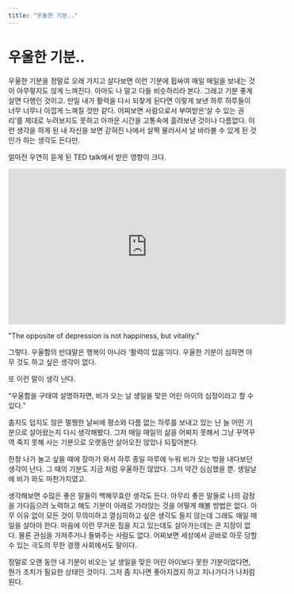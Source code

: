 ```yaml
---
title: "우울한 기분.."
---
```

# 우울한 기분..


우울한 기분을 정말로 오래 가지고 살다보면 이런 기분에 휩싸여 매일 매일을 보내는 것이 아무렇지도 않게 느껴진다. 아마도 나 말고 다들 비슷하리라 본다. 그래고 기분 좋게 살면 다행인 것이고. 만일 내가 활력을 다시 되찾게 된다면 이렇게 보낸 하루 하루들이 너무 너무나 아깝게 느껴질 것만 같다. 어찌보면 사람으로서 부여받은‘살 수 있는 권리’를 제대로 누려보지도 못하고 아까운 시간을 고통속에 흘려보낸 것이나 다름없다. 이런 생각을 하게 된 내 자신을 보면 갇혀진 나에서 살짝 물러서서 날 바라볼 수 있게 된 것인가 하는 생각도 든다만.




얼마전 우연히 듣게 된 TED talk에서 받은 영향이 크다.







<iframe src="http://embed.ted.com/talks/andrew_solomon_depression_the_secret_we_share.html" width="560" height="315" frameborder="0" scrolling="no" webkitallowfullscreen="" mozallowfullscreen="" allowfullscreen=""></iframe>







"The opposite of depression is not happiness, but vitality.”




그렇다. 우울함의 반대말은 행복이 아니라 ‘활력이 있음’이다. 우울한 기분이 심하면 아무 것도 하고 싶은 생각이 없다. 




또 이런 말이 생각 난다.




“우울함을 구태여 설명하자면, 비가 오는 날 생일을 맞은 어린 아이의 심정이라고 할 수 있다.”




춥지도 덥지도 않은 멀쩡한 날씨에 평소와 다름 없는 하루를 보내고 있는 난 늘 어떤 기분으로 살아왔는지 다시 생각해봤다. 그저 매일 매일의 삶을 어찌지 못해서 그냥 꾸역꾸역 죽지 못해 사는 기분으로 오랫동안 살아오진 않았나 되짚어본다. 




한창 나가 놀고 싶을 때에 장마가 와서 하루 종일 마루에 누워 비가 오는 밖을 내다보던 생각이 난다. 그 때의 기분도 지금 처럼 우울하진 않았다. 그저 약간 심심했을 뿐. 생일날에 비가 와도 마찬가지였고. 




생각해보면 수많은 좋은 말들이 백해무효란 생각도 든다. 아무리 좋은 말들로 나의 감정을 가다듬으려 노력하고 해도 기분이 아래로 가라앉는 것을 어떻게 해볼 방법은 없다. 아무 이유 없이 모든 것이 무의미하고 열심히하고 싶은 생각도 들지 않는데 그래도 매일 매일을 살아야 한다. 마음에 이런 무거운 짐을 지고 있는데도 살아가는데는 큰 지장이 없다. 물론 관심을 가져주거나 돌봐주는 사람도 없다. 어찌보면 세상에서 곧바로 아웃 당할 수 있는 극도의 무한 경쟁 사회에서도 말이다. 




정말로 오랜 동안 내 기분이 비오는 날 생일을 맞은 어린 아이보다 못한 기분이었다면, 뭔가 조치가 필요한 상태인 것이다. 그저 좀 지나면 좋아지겠지 하고 지나가다가 나처럼 된다.






